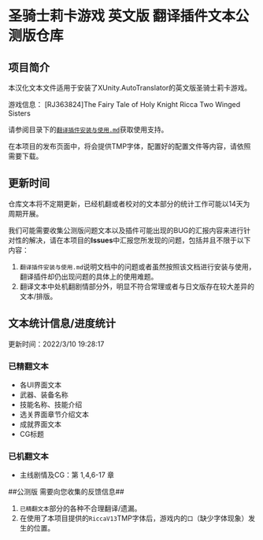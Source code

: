 # 圣骑士莉卡游戏 英文版 翻译插件文本公测版仓库 #

## 项目简介 ##
本汉化文本文件适用于安装了XUnity.AutoTranslator的英文版圣骑士莉卡游戏。

游戏信息：
[RJ363824]The Fairy Tale of Holy Knight Ricca Two Winged Sisters

请参阅目录下的[`翻译插件安装与使用.md`](https://github.com/RiccaSinicization/RICCA-Chinese-file-public-version/blob/master/%E7%BF%BB%E8%AF%91%E6%8F%92%E4%BB%B6%E5%AE%89%E8%A3%85%E4%B8%8E%E4%BD%BF%E7%94%A8.md)获取使用支持。

在本项目的发布页面中，将会提供TMP字体，配置好的配置文件等内容，请依照需要下载。
## 更新时间 ##
仓库文本将不定期更新，已经机翻或者校对的文本部分的统计工作可能以14天为周期开展。

我们可能需要收集公测版问题文本以及插件可能出现的BUG的汇报内容来进行针对性的解决，请在本项目的**Issues**中汇报您所发现的问题，包括并且不限于以下内容：

1. `翻译插件安装与使用.md`说明文档中的问题或者虽然按照该文档进行安装与使用，翻译插件却仍出现问题的具体上的使用难题。
2. 翻译文本中处机翻剧情部分外，明显不符合常理或者与日文版存在较大差异的文本/排版。

## 文本统计信息/进度统计 ##
更新时间：2022/3/10 19:28:17 
### 已精翻文本 ###
- 各UI界面文本
- 武器、装备名称
- 技能名称、技能介绍
- 选关界面章节介绍文本
- 成就界面文本
- CG标题

### 已机翻文本 ###
- 主线剧情及CG：第 1,4,6-17 章


##公测版 需要向您收集的反馈信息##
1. `已精翻文本`部分的各种不合理翻译/遗漏。
2. 在使用了本项目提供的`RiccaV13`TMP字体后，游戏内的`口`（缺少字体现象）发生的位置。